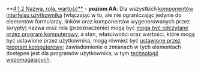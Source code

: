 **[4.1.2 Nazwa, rola, wartość**](https://wcag.lepszyweb.pl/#name-role-value) - **poziom AA**: Dla wszystkich <a href="#" data-toggle="tooltip" data-original-title="{{site.data.glossary.komponent_interfejsu_uzytkownika | strip_html | replace: '*', ''}}">komponentów interfejsu użytkownika</a> (włączając w to, ale nie ograniczając jedynie do elementów formularzy, linków oraz komponentów wygenerowanych przez skrypty) nazwa oraz rola (przeznaczenie) mogą być <a href="#" data-toggle="tooltip" data-original-title="{{site.data.glossary.okreslony_programowo | strip_html | replace: '*', ''}}">mogą być odczytane przez program komputerowy</a>, a stan, właściwości oraz wartości, które mogą być ustawione przez użytkownika, mogą również być <a href="#" data-toggle="tooltip" data-original-title="{{site.data.glossary.programowo_ustawione | strip_html | replace: '*', ''}}">ustawione przez program komputerowy</a>; zawiadomienie o zmianach w tych elementach dostępne jest dla programów użytkownika, w tym <a href="#" data-toggle="tooltip" data-original-title="{{site.data.glossary.technologia_pomocnicza | strip_html | replace: '*', ''}}">technologii wspomagających</a>.
